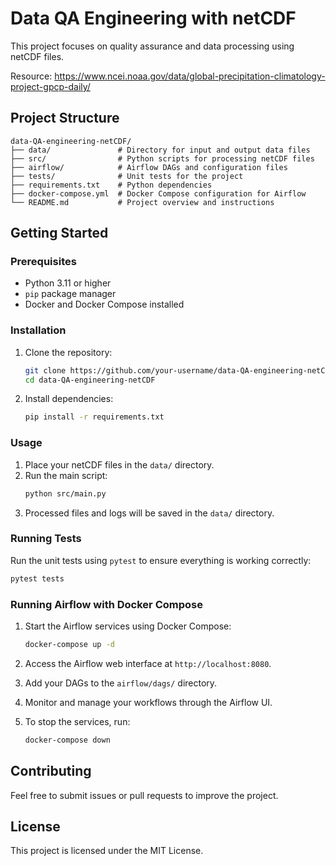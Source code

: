 # Data QA Engineering with netCDF

This project focuses on quality assurance and data processing using netCDF files.

Resource: https://www.ncei.noaa.gov/data/global-precipitation-climatology-project-gpcp-daily/

## Project Structure

```
data-QA-engineering-netCDF/
├── data/               # Directory for input and output data files
├── src/                # Python scripts for processing netCDF files
├── airflow/            # Airflow DAGs and configuration files
├── tests/              # Unit tests for the project
├── requirements.txt    # Python dependencies
├── docker-compose.yml  # Docker Compose configuration for Airflow
└── README.md           # Project overview and instructions
```

## Getting Started

### Prerequisites

- Python 3.11 or higher
- `pip` package manager
- Docker and Docker Compose installed

### Installation

1. Clone the repository:
    ```bash
    git clone https://github.com/your-username/data-QA-engineering-netCDF.git
    cd data-QA-engineering-netCDF
    ```

2. Install dependencies:
    ```bash
    pip install -r requirements.txt
    ```

### Usage

1. Place your netCDF files in the `data/` directory.
2. Run the main script:
    ```bash
    python src/main.py
    ```
3. Processed files and logs will be saved in the `data/` directory.

### Running Tests

Run the unit tests using `pytest` to ensure everything is working correctly:
```bash
pytest tests
```

### Running Airflow with Docker Compose

1. Start the Airflow services using Docker Compose:
    ```bash
    docker-compose up -d
    ```

2. Access the Airflow web interface at `http://localhost:8080`.

3. Add your DAGs to the `airflow/dags/` directory.

4. Monitor and manage your workflows through the Airflow UI.

5. To stop the services, run:
    ```bash
    docker-compose down
    ```

## Contributing

Feel free to submit issues or pull requests to improve the project.

## License

This project is licensed under the MIT License.